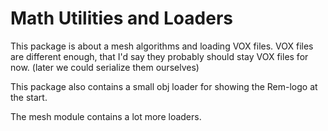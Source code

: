 # Math Utilities and Loaders

This package is about a mesh algorithms and loading VOX files.
VOX files are different enough, that I'd say they probably should stay VOX files for now.
(later we could serialize them ourselves)

This package also contains a small obj loader for showing the Rem-logo at the start.

The mesh module contains a lot more loaders.